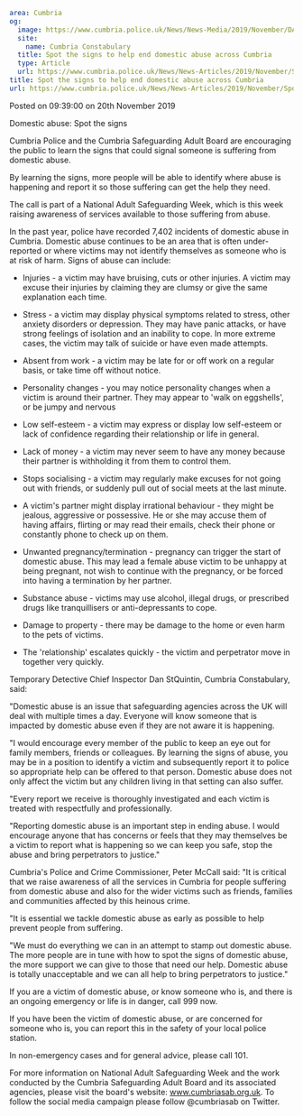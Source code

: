 ```yaml
area: Cumbria
og:
  image: https://www.cumbria.police.uk/News/News-Media/2019/November/DA-Social-Graphic-Signs-V2png.png
  site:
    name: Cumbria Constabulary
  title: Spot the signs to help end domestic abuse across Cumbria
  type: Article
  url: https://www.cumbria.police.uk/News/News-Articles/2019/November/Spot-the-signs-to-help-end-domestic-abuse-across-Cumbria.aspx
title: Spot the signs to help end domestic abuse across Cumbria
url: https://www.cumbria.police.uk/News/News-Articles/2019/November/Spot-the-signs-to-help-end-domestic-abuse-across-Cumbria.aspx
```

Posted on 09:39:00 on 20th November 2019

Domestic abuse: Spot the signs

Cumbria Police and the Cumbria Safeguarding Adult Board are encouraging the public to learn the signs that could signal someone is suffering from domestic abuse.

By learning the signs, more people will be able to identify where abuse is happening and report it so those suffering can get the help they need.

The call is part of a National Adult Safeguarding Week, which is this week raising awareness of services available to those suffering from abuse.

In the past year, police have recorded 7,402 incidents of domestic abuse in Cumbria. Domestic abuse continues to be an area that is often under-reported or where victims may not identify themselves as someone who is at risk of harm. Signs of abuse can include:

* Injuries - a victim may have bruising, cuts or other injuries. A victim may excuse their injuries by claiming they are clumsy or give the same explanation each time.

* Stress - a victim may display physical symptoms related to stress, other anxiety disorders or depression. They may have panic attacks, or have strong feelings of isolation and an inability to cope. In more extreme cases, the victim may talk of suicide or have even made attempts.

* Absent from work - a victim may be late for or off work on a regular basis, or take time off without notice.

* Personality changes - you may notice personality changes when a victim is around their partner. They may appear to 'walk on eggshells', or be jumpy and nervous

* Low self-esteem - a victim may express or display low self-esteem or lack of confidence regarding their relationship or life in general.

* Lack of money - a victim may never seem to have any money because their partner is withholding it from them to control them.

* Stops socialising - a victim may regularly make excuses for not going out with friends, or suddenly pull out of social meets at the last minute.

* A victim's partner might display irrational behaviour - they might be jealous, aggressive or possessive. He or she may accuse them of having affairs, flirting or may read their emails, check their phone or constantly phone to check up on them.

* Unwanted pregnancy/termination - pregnancy can trigger the start of domestic abuse. This may lead a female abuse victim to be unhappy at being pregnant, not wish to continue with the pregnancy, or be forced into having a termination by her partner.

* Substance abuse - victims may use alcohol, illegal drugs, or prescribed drugs like tranquillisers or anti-depressants to cope.

* Damage to property - there may be damage to the home or even harm to the pets of victims.

* The 'relationship' escalates quickly - the victim and perpetrator move in together very quickly.

Temporary Detective Chief Inspector Dan StQuintin, Cumbria Constabulary, said:

"Domestic abuse is an issue that safeguarding agencies across the UK will deal with multiple times a day. Everyone will know someone that is impacted by domestic abuse even if they are not aware it is happening.

"I would encourage every member of the public to keep an eye out for family members, friends or colleagues. By learning the signs of abuse, you may be in a position to identify a victim and subsequently report it to police so appropriate help can be offered to that person. Domestic abuse does not only affect the victim but any children living in that setting can also suffer.

"Every report we receive is thoroughly investigated and each victim is treated with respectfully and professionally.

"Reporting domestic abuse is an important step in ending abuse. I would encourage anyone that has concerns or feels that they may themselves be a victim to report what is happening so we can keep you safe, stop the abuse and bring perpetrators to justice."

Cumbria's Police and Crime Commissioner, Peter McCall said: "It is critical that we raise awareness of all the services in Cumbria for people suffering from domestic abuse and also for the wider victims such as friends, families and communities affected by this heinous crime.

"It is essential we tackle domestic abuse as early as possible to help prevent people from suffering.

"We must do everything we can in an attempt to stamp out domestic abuse. The more people are in tune with how to spot the signs of domestic abuse, the more support we can give to those that need our help. Domestic abuse is totally unacceptable and we can all help to bring perpetrators to justice."

If you are a victim of domestic abuse, or know someone who is, and there is an ongoing emergency or life is in danger, call 999 now.

If you have been the victim of domestic abuse, or are concerned for someone who is, you can report this in the safety of your local police station.

In non-emergency cases and for general advice, please call 101.

For more information on National Adult Safeguarding Week and the work conducted by the Cumbria Safeguarding Adult Board and its associated agencies, please visit the board's website: www.cumbriasab.org.uk. To follow the social media campaign please follow @cumbriasab on Twitter.
